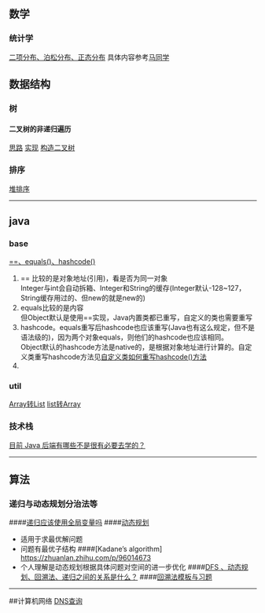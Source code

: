 ## 数学
### 统计学
[二项分布、泊松分布、正态分布](https://www.it610.com/article/1279872104946221056.htm)
具体内容参考[马同学](https://blog.csdn.net/ccnt_2012/article/details/81114920)


## 数据结构
### 树
#### 二叉树的非递归遍历
[思路](https://blog.csdn.net/z_ryan/article/details/80854233)
[实现](https://www.cnblogs.com/0ffff/p/11095250.html)
[构造二叉树](https://blog.csdn.net/qq_35733751/article/details/80970664)

### 排序
[堆排序](https://blog.csdn.net/qq_28063811/article/details/93034625)

---

## java

### base
[==、equals()、hashcode()](https://www.cnblogs.com/kexianting/p/8508207.html)
1. == 比较的是对象地址(引用)，看是否为同一对象  
Integer与int会自动拆箱、Integer和String的缓存(Integer默认-128~127，String缓存用过的、但new的就是new的)
2. equals比较的是内容  
但Object默认是使用==实现，Java内置类都已重写，自定义的类也需要重写
3. hashcode。equals重写后hashcode也应该重写(Java也有这么规定，但不是语法级的)，因为两个对象equals，则他们的hashcode也应该相同。  
Object默认的hashcode方法是native的，是根据对象地址进行计算的。自定义类重写hashcode方法见[自定义类如何重写hashcode()方法](https://www.cnblogs.com/stitchZsx/p/9558843.html)
4.


### util
[Array转List](https://www.cnblogs.com/kangkaii/p/8427739.html)
[list转Array]()

### 技术栈
[目前 Java 后端有哪些不是很有必要去学的？](https://www.zhihu.com/question/305924723/answer/1092644344)

---

## 算法
### 递归与动态规划分治法等

####[递归应该使用全局变量吗](http://cn.voidcc.com/question/p-bmylvntc-kp.html)
####[动态规划](https://blog.csdn.net/ailaojie/article/details/83014821)
- 适用于求最优解问题
- 问题有最优子结构
####[Kadane’s algorithm] https://zhuanlan.zhihu.com/p/96014673
- 个人理解是动态规划根据具体问题对空间的进一步优化
####[DFS 、动态规划、回溯法、递归之间的关系是什么？](https://www.zhihu.com/question/266403334)
####[回溯法模板与习题](https://zhuanlan.zhihu.com/p/112926891)

---
##计算机网络
[DNS查询](https://www.cnblogs.com/qingdaofu/p/7399670.html)